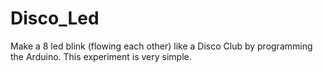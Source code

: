 # Disco_Led
Make a 8 led blink (flowing each other) like a Disco Club by programming the Arduino. This experiment is very simple.
